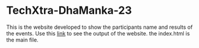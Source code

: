# TechXtra-DhaManka-23
This is the website developed to show the participants name and results of the events.
Use this [link](https://st-msc-it.firebaseapp.com/) to see the output of the website.
the index.html is the main file.
